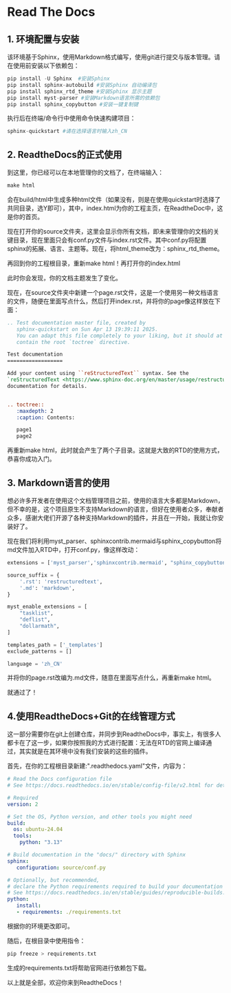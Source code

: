 # Read The Docs

## 1. 环境配置与安装

该环境基于Sphinx，使用Markdown格式编写，使用git进行提交与版本管理。请在使用前安装以下依赖包：

```python
pip install -U Sphinx  #安装Sphinx
pip install sphinx-autobuild #安装Sphinx 自动编译包
pip install sphinx_rtd_theme #安装Sphinx 显示主题
pip install myst-parser #安装Markdown语言所需的依赖包
pip install sphinx_copybutton #安装一键复制键
```

执行后在终端/命令行中使用命令快速构建项目：

```python
sphinx-quickstart #请在选择语言时输入zh_CN
```

## 2. ReadtheDocs的正式使用

到这里，你已经可以在本地管理你的文档了，在终端输入：

```python
make html
```

会在build/html中生成多种html文件（如果没有，则是在使用quickstart时选择了共同目录，选Y即可），其中，index.html为你的工程主页，在ReadtheDoc中，这是你的首页。

现在打开你的source文件夹，这里会显示你所有文档，即未来管理你的文档的关键目录，现在里面只会有conf.py文件与index.rst文件。其中conf.py将配置sphinx的拓展、语言、主题等。现在，将html_theme改为：sphinx_rtd_theme。

再回到你的工程根目录，重新make html！再打开你的index.html

此时你会发现，你的文档主题发生了变化。

现在，在source文件夹中新建一个page.rst文件，这是一个使用另一种文档语言的文件，随便在里面写点什么，然后打开index.rst，并将你的page像这样放在下面：

```rst
.. Test documentation master file, created by
   sphinx-quickstart on Sun Apr 13 19:39:11 2025.
   You can adapt this file completely to your liking, but it should at least
   contain the root `toctree` directive.

Test documentation
==================

Add your content using ``reStructuredText`` syntax. See the
`reStructuredText <https://www.sphinx-doc.org/en/master/usage/restructuredtext/index.html>`_
documentation for details.


.. toctree::
   :maxdepth: 2
   :caption: Contents:

   page1
   page2

```

再重新make html，此时就会产生了两个子目录。这就是大致的RTD的使用方式，恭喜你成功入门。

## 3. Markdown语言的使用

想必许多开发者在使用这个文档管理项目之前，使用的语言大多都是Markdown，但不幸的是，这个项目原生不支持Markdown的语言，但好在使用者众多，奉献者众多，感谢大佬们开源了各种支持Markdown的插件，并且在一开始，我就让你安装好了。

现在我们将利用myst_parser、sphinxcontrib.mermaid与sphinx_copybutton将md文件加入RTD中，打开conf.py，像这样改动：

```python
extensions = ['myst_parser','sphinxcontrib.mermaid', "sphinx_copybutton",]

source_suffix = {
    '.rst': 'restructuredtext',
    '.md': 'markdown',
}

myst_enable_extensions = [
    "tasklist",
    "deflist",
    "dollarmath",
]

templates_path = ['_templates']
exclude_patterns = []

language = 'zh_CN'
```

并将你的page.rst改编为.md文件，随意在里面写点什么，再重新make html。

就通过了！

## 4.使用ReadtheDocs+Git的在线管理方式

这一部分需要你在git上创建仓库，并同步到ReadtheDocs中，事实上，有很多人都卡在了这一步，如果你按照我的方式进行配置：无法在RTD的官网上编译通过，其实就是在其环境中没有我们安装的这些的插件。

首先，在你的工程根目录新建:".readthedocs.yaml"文件，内容为：

```yaml
# Read the Docs configuration file
# See https://docs.readthedocs.io/en/stable/config-file/v2.html for details

# Required
version: 2

# Set the OS, Python version, and other tools you might need
build:
  os: ubuntu-24.04
  tools:
    python: "3.13"

# Build documentation in the "docs/" directory with Sphinx
sphinx:
   configuration: source/conf.py

# Optionally, but recommended,
# declare the Python requirements required to build your documentation
# See https://docs.readthedocs.io/en/stable/guides/reproducible-builds.html
python:
   install:
   - requirements: ./requirements.txt
```

根据你的环境更改即可。

随后，在根目录中使用指令：

```c++
pip freeze > requirements.txt
```

生成的requirements.txt将帮助官网进行依赖包下载。

以上就是全部，欢迎你来到ReadtheDocs！
